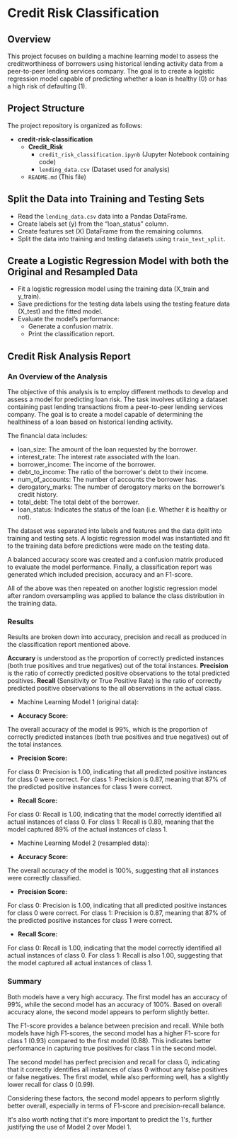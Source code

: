 # Credit Risk Classification

## Overview

This project focuses on building a machine learning model to assess the creditworthiness of borrowers using historical lending activity data from a peer-to-peer lending services company. The goal is to create a logistic regression model capable of predicting whether a loan is healthy (0) or has a high risk of defaulting (1).

## Project Structure

The project repository is organized as follows:

- **credit-risk-classification**
  - **Credit_Risk**
    - `credit_risk_classification.ipynb` (Jupyter Notebook containing code)
    - `lending_data.csv` (Dataset used for analysis)
  - `README.md` (This file)

## Split the Data into Training and Testing Sets

- Read the `lending_data.csv` data into a Pandas DataFrame.
- Create labels set (y) from the “loan_status” column.
- Create features set (X) DataFrame from the remaining columns.
- Split the data into training and testing datasets using `train_test_split`.

## Create a Logistic Regression Model with both the Original and Resampled Data

- Fit a logistic regression model using the training data (X_train and y_train).
- Save predictions for the testing data labels using the testing feature data (X_test) and the fitted model.
- Evaluate the model’s performance:
  - Generate a confusion matrix.
  - Print the classification report.

## Credit Risk Analysis Report

### An Overview of the Analysis

The objective of this analysis is to employ different methods to develop and assess a model for predicting loan risk. The task involves utilizing a dataset containing past lending transactions from a peer-to-peer lending services company. The goal is to create a model capable of determining the healthiness of a loan based on historical lending activity.

The financial data includes: 

* loan_size: The amount of the loan requested by the borrower.
* interest_rate: The interest rate associated with the loan.
* borrower_income: The income of the borrower.
* debt_to_income: The ratio of the borrower's debt to their income.
* num_of_accounts: The number of accounts the borrower has.
* derogatory_marks: The number of derogatory marks on the borrower's credit history.
* total_debt: The total debt of the borrower.
* loan_status: Indicates the status of the loan (i.e. Whether it is healthy or not).

The dataset was separated into labels and features and the data dplit into training and testing sets. A logistic regression model was instantiated and fit to the training data before predictions were made on the testing data. 

A balanced accuracy score was created and a confusion matrix produced to evaluate the model performance. Finally, a classification report was generated which included precision, accuracy and an F1-score. 

All of the above was then repeated on another logistic regression model after random oversampling was applied to balance the class distribution in the training data.

### Results

Results are broken down into accuracy, precision and recall as produced in the classification report mentioned above. 

**Accurary** is understood as the proportion of correctly predicted instances (both true positives and true negatives) out of the total instances.
**Precision** is the ratio of correctly predicted positive observations to the total predicted positives.
**Recall** (Sensitivity or True Positive Rate) is the ratio of correctly predicted positive observations to the all observations in the actual class.

* Machine Learning Model 1 (original data):

- **Accuracy Score:**

The overall accuracy of the model is 99%, which is the proportion of correctly predicted instances (both true positives and true negatives) out of the total instances.

- **Precision Score:**

For class 0: Precision is 1.00, indicating that all predicted positive instances for class 0 were correct.
For class 1: Precision is 0.87, meaning that 87% of the predicted positive instances for class 1 were correct.

- **Recall Score:**

For class 0: Recall is 1.00, indicating that the model correctly identified all actual instances of class 0.
For class 1: Recall is 0.89, meaning that the model captured 89% of the actual instances of class 1.


* Machine Learning Model 2 (resampled data):

- **Accuracy Score:**

The overall accuracy of the model is 100%, suggesting that all instances were correctly classified.

- **Precision Score:**

For class 0: Precision is 1.00, indicating that all predicted positive instances for class 0 were correct.
For class 1: Precision is 0.87, meaning that 87% of the predicted positive instances for class 1 were correct.

- **Recall Score:**

For class 0: Recall is 1.00, indicating that the model correctly identified all actual instances of class 0.
For class 1: Recall is also 1.00, suggesting that the model captured all actual instances of class 1.

### Summary

Both models have a very high accuracy. The first model has an accuracy of 99%, while the second model has an accuracy of 100%. Based on overall accuracy alone, the second model appears to perform slightly better.

The F1-score provides a balance between precision and recall. While both models have high F1-scores, the second model has a higher F1-score for class 1 (0.93) compared to the first model (0.88). This indicates better performance in capturing true positives for class 1 in the second model.

The second model has perfect precision and recall for class 0, indicating that it correctly identifies all instances of class 0 without any false positives or false negatives. The first model, while also performing well, has a slightly lower recall for class 0 (0.99).

Considering these factors, the second model appears to perform slightly better overall, especially in terms of F1-score and precision-recall balance. 

It's also worth noting that it's more important to predict the 1's, further justifying the use of Model 2 over Model 1.


